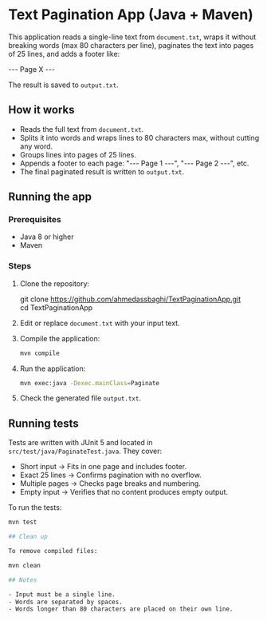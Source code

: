 # Text Pagination App (Java + Maven)

This application reads a single-line text from `document.txt`, wraps it without breaking words (max 80 characters per line), paginates the text into pages of 25 lines, and adds a footer like:

--- Page X ---

The result is saved to `output.txt`.

## How it works

- Reads the full text from `document.txt`.
- Splits it into words and wraps lines to 80 characters max, without cutting any word.
- Groups lines into pages of 25 lines.
- Appends a footer to each page: "--- Page 1 ---", "--- Page 2 ---", etc.
- The final paginated result is written to `output.txt`.

## Running the app

### Prerequisites

- Java 8 or higher
- Maven

### Steps

1. Clone the repository:

   git clone https://github.com/ahmedassbaghi/TextPaginationApp.git  
   cd TextPaginationApp

2. Edit or replace `document.txt` with your input text.

3. Compile the application:
   ```bash
   mvn compile

4. Run the application:
   ```bash
   mvn exec:java -Dexec.mainClass=Paginate

5. Check the generated file `output.txt`.

## Running tests

Tests are written with JUnit 5 and located in `src/test/java/PaginateTest.java`. They cover:

- Short input → Fits in one page and includes footer.
- Exact 25 lines → Confirms pagination with no overflow.
- Multiple pages → Checks page breaks and numbering.
- Empty input → Verifies that no content produces empty output.

To run the tests:
   ```bash
   mvn test

## Clean up

To remove compiled files:

   mvn clean

## Notes

- Input must be a single line.
- Words are separated by spaces.
- Words longer than 80 characters are placed on their own line.
